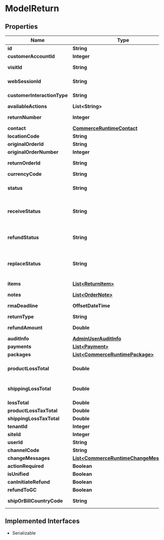 

# ModelReturn



## Properties

| Name | Type | Description | Notes |
|------------ | ------------- | ------------- | -------------|
|**id** | **String** | Unique Identifier for this Return |  [optional] |
|**customerAccountId** | **Integer** | Unique identifier of the customer account. |  [optional] |
|**visitId** | **String** | Identifies the Visit ID that was current when the order was placed or when the cart was last updated. |  [optional] |
|**webSessionId** | **String** | Identifies the web session used to place the order or last update the cart. |  [optional] |
|**customerInteractionType** | **String** | Determines the interaction type that a customer will use to create this object.  Valid values are: Website, Store, Call, Unknown |  [optional] |
|**availableActions** | **List&lt;String&gt;** | Current available actions. |  [optional] |
|**returnNumber** | **Integer** | A human-facing identifier that is unique within a tenant to represent the sequential ordering of Returns. |  [optional] |
|**contact** | [**CommerceRuntimeContact**](CommerceRuntimeContact.md) |  |  [optional] |
|**locationCode** | **String** | Location code where the return was made/processed |  [optional] |
|**originalOrderId** | **String** | The Id of the Order that this Return was generated from. |  [optional] |
|**originalOrderNumber** | **Integer** | The order number that this return was generated from. |  [optional] |
|**returnOrderId** | **String** | The Id of the Order that represents the items shipped to the shopper for this Return. |  [optional] |
|**currencyCode** | **String** | ISO Currency Code. Currently, only USD is supported. |  [optional] |
|**status** | **String** | The Status of the Return.  Valid values are       Null, Created, ReturnAuthorized, ReturnPending, ReturnReceived, ReplacementShipped, Cancelled, and Closed. |  [optional] |
|**receiveStatus** | **String** | A rollup status describing whether the return items have been received.  See Mozu.CommerceRuntime.Contracts.Returns.Return.ReceiveStatusConst for possible values. |  [optional] |
|**refundStatus** | **String** | A rollup status describing whether the return items have been refunded.  See Mozu.CommerceRuntime.Contracts.Returns.Return.RefundStatusConst for possible values. |  [optional] |
|**replaceStatus** | **String** | A rollup status describing whether the return items have been marked as replaced.  See Mozu.CommerceRuntime.Contracts.Returns.Return.ReplaceStatusConst for possible values. |  [optional] |
|**items** | [**List&lt;ReturnItem&gt;**](ReturnItem.md) | The list of items being returned by the Shopper and replaced by the Merchant in this Return. |  [optional] |
|**notes** | [**List&lt;OrderNote&gt;**](OrderNote.md) | Any Merchant Notes for this Return. |  [optional] |
|**rmaDeadline** | **OffsetDateTime** | The deadline for a Shopper to ship the items in this Return to the Merchant. |  [optional] |
|**returnType** | **String** | Specifies whether this Return was a Refund or a Replace |  [optional] |
|**refundAmount** | **Double** | If this Return was refunded,  how much was credited to the shopper? This amount is summed from the refund payments. |  [optional] |
|**auditInfo** | [**AdminUserAuditInfo**](AdminUserAuditInfo.md) |  |  [optional] |
|**payments** | [**List&lt;Payment&gt;**](Payment.md) | Any Refund payments associated with this Return. |  [optional] |
|**packages** | [**List&lt;CommerceRuntimePackage&gt;**](CommerceRuntimePackage.md) | Shipping package associated with this return. |  [optional] |
|**productLossTotal** | **Double** | The Total Loss Amount is equal to the (cost of item) * quantity of item returned.  It is meant to represent the product value to the merchant of the items damaged or returned by a shopper. |  [optional] |
|**shippingLossTotal** | **Double** | The Shipping Loss Total is equal to the (shipping cost of item) * quantity of item returned.  It is meant to represent the product value to the merchant of the items damaged or returned by a shopper. |  [optional] |
|**lossTotal** | **Double** | Sum of the ProductLossTotal and the ShippingLossTotal. |  [optional] |
|**productLossTaxTotal** | **Double** | The Total Taxes assessed on the product loss. |  [optional] |
|**shippingLossTaxTotal** | **Double** | The Total Taxes assessed on the shipping loss. |  [optional] |
|**tenantId** | **Integer** | Unique identifier of the Tenant. |  [optional] |
|**siteId** | **Integer** | Unique identifier of the Site. |  [optional] |
|**userId** | **String** | Unique identifier of the current user. |  [optional] |
|**channelCode** | **String** | Unique identifier of the channel for this item. |  [optional] |
|**changeMessages** | [**List&lt;CommerceRuntimeChangeMessage&gt;**](CommerceRuntimeChangeMessage.md) | Change messages related to the return. |  [optional] |
|**actionRequired** | **Boolean** | To find Returns that have failed to refund. |  [optional] |
|**isUnified** | **Boolean** | Was this return created by the Unified platform. |  [optional] |
|**canInitiateRefund** | **Boolean** | To identify Return is refundable or not. |  [optional] |
|**refundToGC** | **Boolean** | If this Flag is true, Refund will be done on new Gift Card. |  [optional] |
|**shipOrBillCountryCode** | **String** | ShipOrBillCountryCode contains country code of shipping address or Billing address |  [optional] |


## Implemented Interfaces

* Serializable


